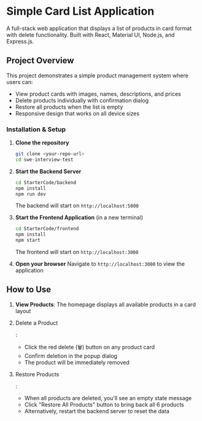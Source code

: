 # Simple Card List Application

A full-stack web application that displays a list of products in card format with delete functionality. Built with React, Material UI, Node.js, and Express.js.



## Project Overview

This project demonstrates a simple product management system where users can:

- View product cards with images, names, descriptions, and prices
- Delete products individually with confirmation dialog
- Restore all products when the list is empty
- Responsive design that works on all device sizes



### Installation & Setup

1. **Clone the repository**

   ```bash
   git clone <your-repo-url>
   cd swe-interview-test
   ```

2. **Start the Backend Server**

   ```bash
   cd StarterCode/backend
   npm install
   npm run dev
   ```

   The backend will start on `http://localhost:5000`

3. **Start the Frontend Application** (in a new terminal)

   ```bash
   cd StarterCode/frontend
   npm install
   npm start
   ```

   The frontend will start on `http://localhost:3000`

4. **Open your browser** Navigate to `http://localhost:3000` to view the application



## How to Use

1. **View Products**: The homepage displays all available products in a card layout

2. Delete a Product

   :

   - Click the red delete (🗑️) button on any product card
   - Confirm deletion in the popup dialog
   - The product will be immediately removed

3. Restore Products

   :

   - When all products are deleted, you'll see an empty state message
   - Click "Restore All Products" button to bring back all 6 products
   - Alternatively, restart the backend server to reset the data

